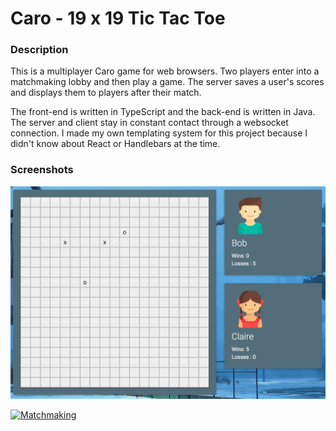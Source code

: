 # Caro - 19 x 19 Tic Tac Toe

### Description

This is a multiplayer Caro game for web browsers. Two players enter into a matchmaking lobby and then play a game. The server saves a user's scores and displays them to players after their match.

The front-end is written in TypeScript and the back-end is written in Java. The server and client stay in constant contact through a websocket connection. I made my own templating system for this project because I didn't know about React or Handlebars at the time.

### Screenshots

![Gave view](/images/caro-screenshot.png?raw=true "Game view")

[![Matchmaking](http://img.youtube.com/vi/aRpsYe3jZHA/maxresdefault.jpg)](https://youtu.be/aRpsYe3jZHA "Matchmaking demonstration video")
